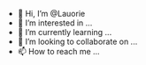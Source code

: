- 👋 Hi, I’m @Lauorie
- 👀 I’m interested in ...
- 🌱 I’m currently learning ...
- 💞️ I’m looking to collaborate on ...
- 📫 How to reach me ...

<!---
Lauorie/Lauorie is a ✨ special ✨ repository because its `README.md` (this file) appears on your GitHub profile.
You can click the Preview link to take a look at your changes.
--->
